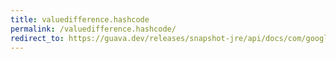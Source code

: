 ```yaml
---
title: valuedifference.hashcode
permalink: /valuedifference.hashcode/
redirect_to: https://guava.dev/releases/snapshot-jre/api/docs/com/google/common/collect/MapDifference.ValueDifference.html#hashCode--
---
```

